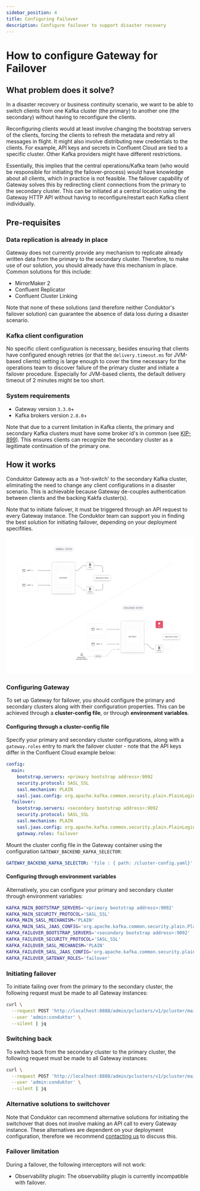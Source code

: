 ```yaml
---
sidebar_position: 4
title: Configuring Failover
description: Configure failover to support disaster recovery 
---
```


# How to configure Gateway for Failover

## What problem does it solve?

In a disaster recovery or business continuity scenario, we want to be able to switch clients from one Kafka cluster (the primary) to another one (the secondary) without having to reconfigure the clients. 

Reconfiguring clients would at least involve changing the bootstrap servers of the clients, forcing the clients to refresh the metadata and retry all messages in flight. It might also involve distributing new credentials to the clients. For example, API keys and secrets in Confluent Cloud are tied to a specific cluster. Other Kafka providers might have different restrictions.

Essentially, this implies that the central operations/Kafka team (who would be responsible for initiating the failover-process) would have knowledge about all clients, which in practice is not feasible. The failover capability of Gateway solves this by redirecting client connections from the primary to the secondary cluster. This can be initiated at a central location using the Gateway HTTP API without having to reconfigure/restart each Kafka client individually.

## Pre-requisites

### Data replication is already in place

Gateway does not currently provide any mechanism to replicate already written data from the primary to the secondary cluster. Therefore, to make use of our solution, you should already have this mechanism in place. Common solutions for this include:

 - MirrorMaker 2
 - Confluent Replicator
 - Confluent Cluster Linking

Note that none of these solutions (and therefore neither Conduktor's failover solution) can guarantee the absence of data loss during a disaster scenario.

### Kafka client configuration

No specific client configuration is necessary, besides ensuring that clients have configured enough retries (or that the `delivery.timeout.ms` for JVM-based clients) setting is large enough to cover the time necessary for the operations team to discover failure of the primary cluster and initiate a failover procedure. Especially for JVM-based clients, the default delivery timeout of 2 minutes might be too short.

### System requirements

 - Gateway version `3.3.0`+
 - Kafka brokers version `2.8.0`+

Note that due to a current limitation in Kafka clients, the primary and secondary Kafka clusters must have some broker id's in common (see [KIP-899](https://cwiki.apache.org/confluence/display/KAFKA/KIP-899%3A+Allow+producer+and+consumer+clients+to+rebootstrap)). This ensures clients can recognize the secondary cluster as a legitimate continuation of the primary one.

## How it works

Conduktor Gateway acts as a 'hot-switch' to the secondary Kafka cluster, eliminating the need to change any client configurations in a disaster scenario. This is achievable because Gateway de-couples authentication between clients and the backing Kakfa cluster(s).

Note that to initiate failover, it must be triggered through an API request to every Gateway instance. The Conduktor team can support you in finding the best solution for initiating failover, depending on your deployment specifities.

![Failover](images/failover-docs.png)

### Configuring Gateway

To set up Gateway for failover, you should configure the primary and secondary clusters along with their configuration properties. This can be achieved through a **cluster-config file**, or through **environment variables**.

#### Configuring through a cluster-config file

Specify your primary and secondary cluster configurations, along with a `gateway.roles` entry to mark the failover cluster - note that the API keys differ in the Confluent Cloud example below:

```yaml
config:
  main:
    bootstrap.servers: <primary bootstrap address>:9092
    security.protocol: SASL_SSL
    sasl.mechanism: PLAIN
    sasl.jaas.config: org.apache.kafka.common.security.plain.PlainLoginModule required username="<primary-api-key>" password="<primary-api-secret>";
  failover:
    bootstrap.servers: <secondary bootstrap address>:9092
    security.protocol: SASL_SSL
    sasl.mechanism: PLAIN
    sasl.jaas.config: org.apache.kafka.common.security.plain.PlainLoginModule required username="<secondary-api-key>" password="<secondary-api-secret>";
    gateway.roles: failover
```

Mount the cluster config file in the Gateway container using the configuration `GATEWAY_BACKEND_KAFKA_SELECTOR`:

```yaml
GATEWAY_BACKEND_KAFKA_SELECTOR: 'file : { path: /cluster-config.yaml}'
```

#### Configuring through environment variables

Alternatively, you can configure your primary and secondary cluster through environment variables:

```bash
KAFKA_MAIN_BOOTSTRAP_SERVERS='<primary bootstrap address>:9092'
KAFKA_MAIN_SECURITY_PROTOCOL='SASL_SSL'
KAFKA_MAIN_SASL_MECHANISM='PLAIN'
KAFKA_MAIN_SASL_JAAS_CONFIG='org.apache.kafka.common.security.plain.PlainLoginModule required username="<primary-api-key>" password="<primary-api-secret>";'
KAFKA_FAILOVER_BOOTSTRAP_SERVERS='<secondary bootstrap address>:9092'
KAFKA_FAILOVER_SECURITY_PROTOCOL='SASL_SSL'
KAFKA_FAILOVER_SASL_MECHANISM='PLAIN'
KAFKA_FAILOVER_SASL_JAAS_CONFIG='org.apache.kafka.common.security.plain.PlainLoginModule required username="<secondary-api-key>" password="<secondary-api-secret>";'
KAFKA_FAILOVER_GATEWAY_ROLES='failover'
```


### Initiating failover

To initiate failing over from the primary to the secondary cluster, the following request must be made to all Gateway instances:

```bash
curl \
  --request POST 'http://localhost:8888/admin/pclusters/v1/pcluster/main/switch?to=failover' \
  --user 'admin:conduktor' \
  --silent | jq
```

### Switching back

To switch back from the secondary cluster to the primary cluster, the following request must be made to all Gateway instances:

```bash
curl \
  --request POST 'http://localhost:8888/admin/pclusters/v1/pcluster/main/switch?to=main' \
  --user 'admin:conduktor' \
  --silent | jq
```

### Alternative solutions to switchover

Note that Conduktor can recommend alternative solutions for initiating the switchover that does not involve making an API call to every Gateway instance. These alternatives are dependent on your deployment configuration, therefore we recommend [contacting us](https://www.conduktor.io/contact/demo/?utm_source=docs&utm_medium=webpage) to discuss this.

### Failover limitation

During a failover, the following interceptors will not work:
 - Observability plugin: The observability plugin is currently incompatible with failover.
